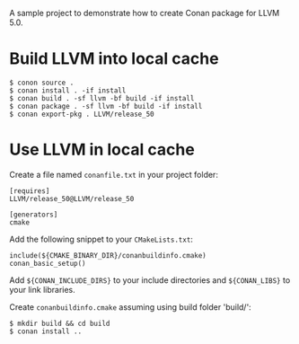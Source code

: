 A sample project to demonstrate how to create Conan package for LLVM 5.0.

# Build LLVM into local cache

```
$ conon source .
$ conan install . -if install
$ conan build . -sf llvm -bf build -if install
$ conan package . -sf llvm -bf build -if install
$ conan export-pkg . LLVM/release_50
```

# Use LLVM in local cache

Create a file named `conanfile.txt` in your project folder:

```
[requires]
LLVM/release_50@LLVM/release_50

[generators]
cmake
```

Add the following snippet to your `CMakeLists.txt`:

```
include(${CMAKE_BINARY_DIR}/conanbuildinfo.cmake)
conan_basic_setup()
```

Add `${CONAN_INCLUDE_DIRS}` to your include directories and `${CONAN_LIBS}` to your link libraries.

Create `conanbuildinfo.cmake` assuming using build folder 'build/':

```
$ mkdir build && cd build
$ conan install ..
```
